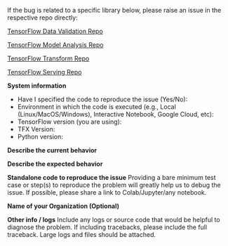 If the bug is related to a specific library below, please raise an issue in the respective repo directly:

[TensorFlow Data Validation Repo](https://github.com/tensorflow/data-validation/issues)

[TensorFlow Model Analysis Repo](https://github.com/tensorflow/model-analysis/issues)

[TensorFlow Transform Repo](https://github.com/tensorflow/transform/issues)

[TensorFlow Serving Repo](https://github.com/tensorflow/serving/issues)


**System information**
- Have I specified the code to reproduce the issue (Yes/No):
- Environment in which the code is executed (e.g., Local (Linux/MacOS/Windows), Interactive Notebook, Google Cloud, etc):
- TensorFlow version (you are using):
- TFX Version:
- Python version:


**Describe the current behavior**

**Describe the expected behavior**

**Standalone code to reproduce the issue**
Providing a bare minimum test case or step(s) to reproduce the problem will greatly help us to debug the issue.
If possible, please share a link to Colab/Jupyter/any notebook.

**Name of your Organization (Optional)**

**Other info / logs** Include any logs or source code that would be helpful to
diagnose the problem. If including tracebacks, please include the full
traceback. Large logs and files should be attached.
